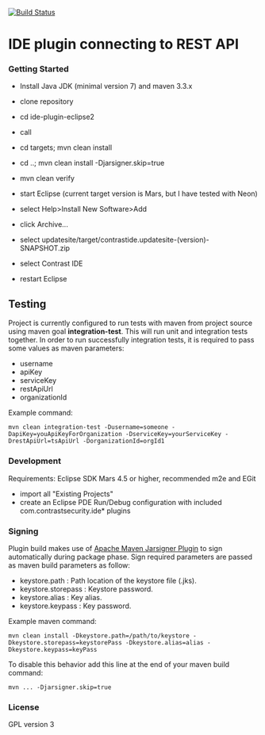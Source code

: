 [![Build Status](https://travis-ci.org/Contrast-Security-OSS/ide-plugin-eclipse2.svg?branch=master)](https://travis-ci.org/Contrast-Security-OSS/ide-plugin-eclipse2)

# IDE plugin connecting to REST API

### Getting Started

- Install Java JDK (minimal version 7) and maven 3.3.x
- clone repository
- cd ide-plugin-eclipse2
- call

- cd targets; mvn clean install
- cd ..; mvn clean install -Djarsigner.skip=true 
- mvn clean verify

- start Eclipse (current target version is Mars, but I have tested with Neon)
- select Help>Install New Software>Add
- click Archive...
- select updatesite/target/contrastide.updatesite-(version)-SNAPSHOT.zip
- select Contrast IDE
- restart Eclipse

## Testing

Project is currently configured to run tests with maven from project source using maven goal **integration-test**. This will 
run unit and integration tests together. In order to run successfully integration tests, it is required to pass some values as
maven parameters:

- username
- apiKey
- serviceKey
- restApiUrl
- organizationId

Example command: 


    mvn clean integration-test -Dusername=someone -DapiKey=youApiKeyForOrganization -DserviceKey=yourServiceKey -DrestApiUrl=tsApiUrl -DorganizationId=orgId1

### Development

Requirements: Eclipse SDK Mars 4.5 or higher, recommended m2e and EGit

- import all "Existing Projects"
- create an Eclipse PDE Run/Debug configuration with included com.contrastsecurity.ide* plugins

### Signing

Plugin build makes use of [Apache Maven Jarsigner Plugin](http://maven.apache.org/plugins/maven-jarsigner-plugin/) to sign automatically during package phase.
Sign required parameters are passed as maven build parameters as follow:

* keystore.path : Path location of the keystore file (.jks).
* keystore.storepass : Keystore password.
* keystore.alias : Key alias.
* keystore.keypass : Key password.

Example maven command:

    mvn clean install -Dkeystore.path=/path/to/keystore -Dkeystore.storepass=keystorePass -Dkeystore.alias=alias -Dkeystore.keypass=keyPass

To disable this behavior add this line at the end of your maven build command:

    mvn ... -Djarsigner.skip=true

### License
GPL version 3 
